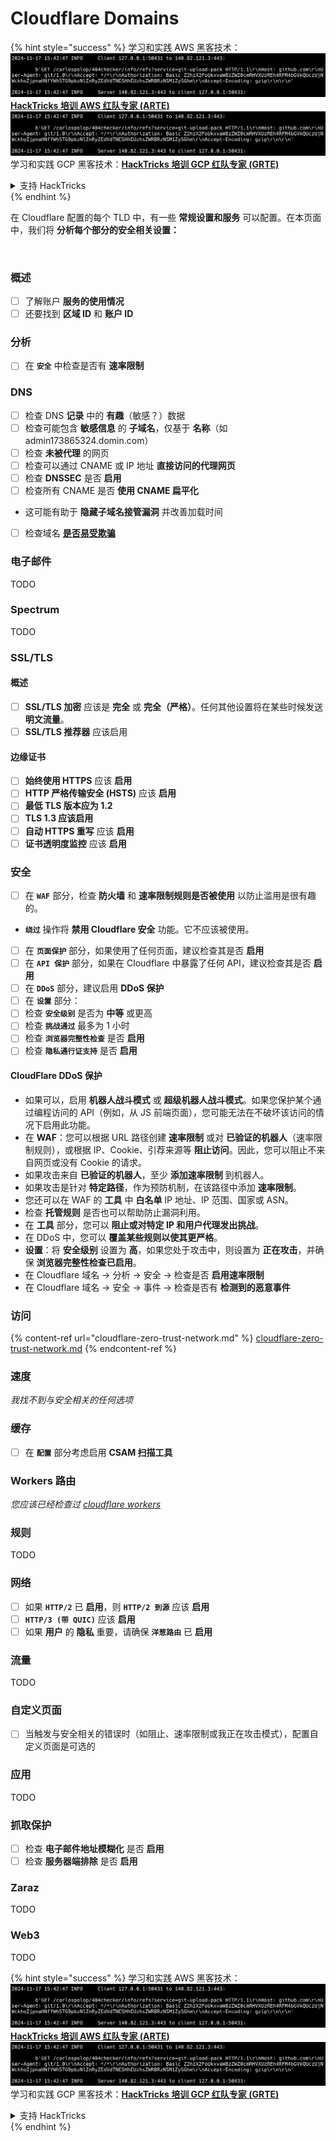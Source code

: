 # Cloudflare Domains

{% hint style="success" %}
学习和实践 AWS 黑客技术：<img src="../../.gitbook/assets/image (1).png" alt="" data-size="line">[**HackTricks 培训 AWS 红队专家 (ARTE)**](https://training.hacktricks.xyz/courses/arte)<img src="../../.gitbook/assets/image (1).png" alt="" data-size="line">\
学习和实践 GCP 黑客技术：<img src="../../.gitbook/assets/image (2).png" alt="" data-size="line">[**HackTricks 培训 GCP 红队专家 (GRTE)**<img src="../../.gitbook/assets/image (2).png" alt="" data-size="line">](https://training.hacktricks.xyz/courses/grte)

<details>

<summary>支持 HackTricks</summary>

* 查看 [**订阅计划**](https://github.com/sponsors/carlospolop)!
* **加入** 💬 [**Discord 群组**](https://discord.gg/hRep4RUj7f) 或 [**Telegram 群组**](https://t.me/peass) 或 **关注** 我们的 **Twitter** 🐦 [**@hacktricks\_live**](https://twitter.com/hacktricks\_live)**.**
* **通过向** [**HackTricks**](https://github.com/carlospolop/hacktricks) 和 [**HackTricks Cloud**](https://github.com/carlospolop/hacktricks-cloud) GitHub 仓库提交 PR 分享黑客技巧。

</details>
{% endhint %}

在 Cloudflare 配置的每个 TLD 中，有一些 **常规设置和服务** 可以配置。在本页面中，我们将 **分析每个部分的安全相关设置：**

<figure><img src="../../.gitbook/assets/image (101).png" alt=""><figcaption></figcaption></figure>

### 概述

* [ ] 了解账户 **服务的使用情况**
* [ ] 还要找到 **区域 ID** 和 **账户 ID**

### 分析

* [ ] 在 **`安全`** 中检查是否有 **速率限制**

### DNS

* [ ] 检查 DNS **记录** 中的 **有趣**（敏感？）数据
* [ ] 检查可能包含 **敏感信息** 的 **子域名**，仅基于 **名称**（如 admin173865324.domin.com）
* [ ] 检查 **未被代理** 的网页
* [ ] 检查可以通过 CNAME 或 IP 地址 **直接访问的代理网页**
* [ ] 检查 **DNSSEC** 是否 **启用**
* [ ] 检查所有 CNAME 是否 **使用 CNAME 扁平化**
* 这可能有助于 **隐藏子域名接管漏洞** 并改善加载时间
* [ ] 检查域名 [**是否易受欺骗**](https://book.hacktricks.xyz/network-services-pentesting/pentesting-smtp#mail-spoofing)

### **电子邮件**

TODO

### Spectrum

TODO

### SSL/TLS

#### **概述**

* [ ] **SSL/TLS 加密** 应该是 **完全** 或 **完全（严格）**。任何其他设置将在某些时候发送 **明文流量**。
* [ ] **SSL/TLS 推荐器** 应该启用

#### 边缘证书

* [ ] **始终使用 HTTPS** 应该 **启用**
* [ ] **HTTP 严格传输安全 (HSTS)** 应该 **启用**
* [ ] **最低 TLS 版本应为 1.2**
* [ ] **TLS 1.3 应该启用**
* [ ] **自动 HTTPS 重写** 应该 **启用**
* [ ] **证书透明度监控** 应该 **启用**

### **安全**

* [ ] 在 **`WAF`** 部分，检查 **防火墙** 和 **速率限制规则是否被使用** 以防止滥用是很有趣的。
* **`绕过`** 操作将 **禁用 Cloudflare 安全** 功能。它不应该被使用。
* [ ] 在 **`页面保护`** 部分，如果使用了任何页面，建议检查其是否 **启用**
* [ ] 在 **`API 保护`** 部分，如果在 Cloudflare 中暴露了任何 API，建议检查其是否 **启用**
* [ ] 在 **`DDoS`** 部分，建议启用 **DDoS 保护**
* [ ] 在 **`设置`** 部分：
* [ ] 检查 **`安全级别`** 是否为 **中等** 或更高
* [ ] 检查 **`挑战通过`** 最多为 1 小时
* [ ] 检查 **`浏览器完整性检查`** 是否 **启用**
* [ ] 检查 **`隐私通行证支持`** 是否 **启用**

#### **CloudFlare DDoS 保护**

* 如果可以，启用 **机器人战斗模式** 或 **超级机器人战斗模式**。如果您保护某个通过编程访问的 API（例如，从 JS 前端页面），您可能无法在不破坏该访问的情况下启用此功能。
* 在 **WAF**：您可以根据 URL 路径创建 **速率限制** 或对 **已验证的机器人**（速率限制规则），或根据 IP、Cookie、引荐来源等 **阻止访问**。因此，您可以阻止不来自网页或没有 Cookie 的请求。
* 如果攻击来自 **已验证的机器人**，至少 **添加速率限制** 到机器人。
* 如果攻击是针对 **特定路径**，作为预防机制，在该路径中添加 **速率限制**。
* 您还可以在 WAF 的 **工具** 中 **白名单** IP 地址、IP 范围、国家或 ASN。
* 检查 **托管规则** 是否也可以帮助防止漏洞利用。
* 在 **工具** 部分，您可以 **阻止或对特定 IP 和用户代理发出挑战**。
* 在 DDoS 中，您可以 **覆盖某些规则以使其更严格**。
* **设置**：将 **安全级别** 设置为 **高**，如果您处于攻击中，则设置为 **正在攻击**，并确保 **浏览器完整性检查已启用**。
* 在 Cloudflare 域名 -> 分析 -> 安全 -> 检查是否 **启用速率限制**
* 在 Cloudflare 域名 -> 安全 -> 事件 -> 检查是否有 **检测到的恶意事件**

### 访问

{% content-ref url="cloudflare-zero-trust-network.md" %}
[cloudflare-zero-trust-network.md](cloudflare-zero-trust-network.md)
{% endcontent-ref %}

### 速度

_我找不到与安全相关的任何选项_

### 缓存

* [ ] 在 **`配置`** 部分考虑启用 **CSAM 扫描工具**

### **Workers 路由**

_您应该已经检查过_ [_cloudflare workers_](./#workers)

### 规则

TODO

### 网络

* [ ] 如果 **`HTTP/2`** 已 **启用**，则 **`HTTP/2 到源`** 应该 **启用**
* [ ] **`HTTP/3 (带 QUIC)`** 应该 **启用**
* [ ] 如果 **用户** 的 **隐私** 重要，请确保 **`洋葱路由`** 已 **启用**

### **流量**

TODO

### 自定义页面

* [ ] 当触发与安全相关的错误时（如阻止、速率限制或我正在攻击模式），配置自定义页面是可选的

### 应用

TODO

### 抓取保护

* [ ] 检查 **电子邮件地址模糊化** 是否 **启用**
* [ ] 检查 **服务器端排除** 是否 **启用**

### **Zaraz**

TODO

### **Web3**

TODO

{% hint style="success" %}
学习和实践 AWS 黑客技术：<img src="../../.gitbook/assets/image (1).png" alt="" data-size="line">[**HackTricks 培训 AWS 红队专家 (ARTE)**](https://training.hacktricks.xyz/courses/arte)<img src="../../.gitbook/assets/image (1).png" alt="" data-size="line">\
学习和实践 GCP 黑客技术：<img src="../../.gitbook/assets/image (2).png" alt="" data-size="line">[**HackTricks 培训 GCP 红队专家 (GRTE)**<img src="../../.gitbook/assets/image (2).png" alt="" data-size="line">](https://training.hacktricks.xyz/courses/grte)

<details>

<summary>支持 HackTricks</summary>

* 查看 [**订阅计划**](https://github.com/sponsors/carlospolop)!
* **加入** 💬 [**Discord 群组**](https://discord.gg/hRep4RUj7f) 或 [**Telegram 群组**](https://t.me/peass) 或 **关注** 我们的 **Twitter** 🐦 [**@hacktricks\_live**](https://twitter.com/hacktricks\_live)**.**
* **通过向** [**HackTricks**](https://github.com/carlospolop/hacktricks) 和 [**HackTricks Cloud**](https://github.com/carlospolop/hacktricks-cloud) GitHub 仓库提交 PR 分享黑客技巧。

</details>
{% endhint %}
